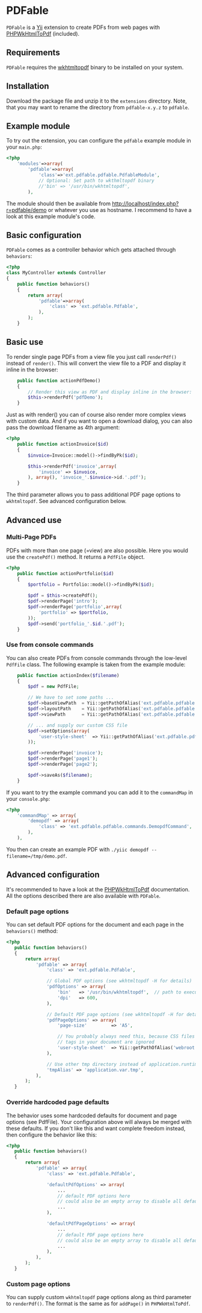 # PDFable`PDFable` is a [Yii](http://www.yiiframework.com) extension to create PDFs from webpages with [PHPWkHtmlToPdf](http://mikehaertl.github.com/phpwkhtmltopdf/) (included).## Requirements`PDFable` requires the [wkhtmltopdf](http://code.google.com/p/wkhtmltopdf/) binary to beinstalled on your system.## InstallationDownload the package file and unzip it to the `extensions` directory. Note, that youmay want to rename the directory from `pdfable-x.y.z` to `pdfable`.## Example moduleTo try out the extension, you can configure the `pdfable` example module in your `main.php`:```php<?php    'modules'=>array(        'pdfable'=>array(            'class'=>'ext.pdfable.pdfable.PdfableModule',            // Optional: Set path to wkthmltopdf binary            //'bin' => '/usr/bin/wkhtmltopdf',        ),```The module should then be available from[http://localhost/index.php?r=pdfable/demo](http://localhost/index.php?r=pdfable/demo)or whatever you use as hostname. I recommend to have a look at this example module's code.## Basic configuration`PDFable` comes as a controller behavior which gets attached through `behaviors`:```php<?phpclass MyController extends Controller{    public function behaviors()    {        return array(            'pdfable'=>array(                'class' => 'ext.pdfable.Pdfable',            ),        );    }```## Basic useTo render single page PDFs from a view file you just call `renderPdf()` insteadof `render()`. This will convert the view file to a PDF and display it inline inthe browser:```php    public function actionPdfDemo()    {        // Render this view as PDF and display inline in the browser:        $this->renderPdf('pdfDemo');    }```Just as with render() you can of course also render more complex views withcustom data. And if you want to open a download dialog, you can also passthe download filename as 4th argument:```php<?php    public function actionInvoice($id)    {        $invoice=Invoice::model()->findByPk($id);        $this->renderPdf('invoice',array(            'invoice' => $invoice,        ), array(), 'invoice_'.$invoice->id.'.pdf');    }```The third parameter allows you to pass additional PDF page options to `wkhtmltopdf`.See advanced configuration below.## Advanced use### Multi-Page PDFsPDFs with more than one page (=view) are also possible. Here you woulduse the `createPdf()` method. It returns a `PdfFile` object.```php<?php    public function actionPortfolio($id)    {        $portfolio = Portfolio::model()->findByPk($id);        $pdf = $this->createPdf();        $pdf->renderPage('intro');        $pdf->renderPage('portfolio',array(            'portfolio' => $portfolio,        ));        $pdf->send('portfolio_'.$id.'.pdf');    }```### Use from console commandsYou can also create PDFs from console commands through the low-level `PdfFile` class.The following example is taken from the example module:```php    public function actionIndex($filename)    {        $pdf = new PdfFile;        // We have to set some paths ...        $pdf->baseViewPath  = Yii::getPathOfAlias('ext.pdfable.pdfable.views');        $pdf->layoutPath    = Yii::getPathOfAlias('ext.pdfable.pdfable.views.layouts');        $pdf->viewPath      = Yii::getPathOfAlias('ext.pdfable.pdfable.views.demo');        // ... and supply our custom CSS file        $pdf->setOptions(array(            'user-style-sheet'  => Yii::getPathOfAlias('ext.pdfable.pdfable.assets.css.pdf').'.css',        ));        $pdf->renderPage('invoice');        $pdf->renderPage('page1');        $pdf->renderPage('page2');        $pdf->saveAs($filename);    }```If you want to try the example command you can add it to the `commandMap` in your `console.php`:```php<?php    'commandMap' => array(        'demopdf' => array(            'class' => 'ext.pdfable.pdfable.commands.DemopdfCommand',        ),    ),```You then can create an example PDF with `./yiic demopdf --filename=/tmp/demo.pdf`.## Advanced configurationIt's recommended to have a look at the [PHPWkHtmlToPdf](http://mikehaertl.github.com/phpwkhtmltopdf/)documentation. All the options described there are also available with `PDFable`.### Default page optionsYou can set default PDF options for the document and each page in the`behaviors()` method:```php<?php   public function behaviors()   {       return array(           'pdfable' => array(               'class' => 'ext.pdfable.Pdfable',               // Global PDF options (see wkhtmltopdf -H for details)               'pdfOptions' => array(                   'bin'   => '/usr/bin/wkhtmltopdf',  // path to executable (default)                   'dpi'   => 600,               ),               // Default PDF page options (see wkhtmltopdf -H for details)               'pdfPageOptions' => array(                   'page-size'         => 'A5',                   // You probably always need this, because CSS files from <link>                   // tags in your document are ignored                   'user-style-sheet'  => Yii::getPathOfAlias('webroot').'/css/pdf.css',               ),               // Use other tmp directory instead of application.runtime               'tmpAlias' => 'application.var.tmp',           ),       );   }```### Override hardcoded page defaultsThe behavior uses some hardcoded defaults for document and page options (see PdfFile).Your configuration above will always be merged with these defaults. If you don't likethis and want complete freedom instead, then configure the behavior like this:```php<?php   public function behaviors()   {       return array(           'pdfable' => array(               'class' => 'ext.pdfable.Pdfable',               'defaultPdfOptions' => array(                   ...                   // default PDF options here                   // could also be an empty array to disable all defaults                   ...               ),               'defaultPdfPageOptions' => array(                   ...                   // default PDF page options here                   // could also be an empty array to disable all defaults                   ...               ),           ),       );   }```### Custom page optionsYou can supply custom `wkhtmltopdf` page options along as third parameter to `renderPdf()`. The format is the same as for `addPage()` in `PHPWkHtmlToPdf`.